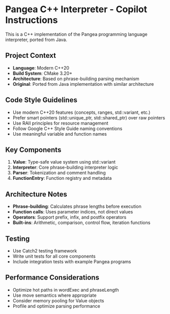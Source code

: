 <!-- Use this file to provide workspace-specific custom instructions to Copilot. For more details, visit https://code.visualstudio.com/docs/copilot/copilot-customization#_use-a-githubcopilotinstructionsmd-file -->

# Pangea C++ Interpreter - Copilot Instructions

This is a C++ implementation of the Pangea programming language interpreter, ported from Java.

## Project Context

- **Language**: Modern C++20
- **Build System**: CMake 3.20+
- **Architecture**: Based on phrase-building parsing mechanism
- **Original**: Ported from Java implementation with similar architecture

## Code Style Guidelines

- Use modern C++20 features (concepts, ranges, std::variant, etc.)
- Prefer smart pointers (std::unique_ptr, std::shared_ptr) over raw pointers
- Use RAII principles for resource management
- Follow Google C++ Style Guide naming conventions
- Use meaningful variable and function names

## Key Components

1. **Value**: Type-safe value system using std::variant
2. **Interpreter**: Core phrase-building interpreter logic
3. **Parser**: Tokenization and comment handling
4. **FunctionEntry**: Function registry and metadata

## Architecture Notes

- **Phrase-building**: Calculates phrase lengths before execution
- **Function calls**: Uses parameter indices, not direct values
- **Operators**: Support prefix, infix, and postfix operators
- **Built-ins**: Arithmetic, comparison, control flow, iteration functions

## Testing

- Use Catch2 testing framework
- Write unit tests for all core components
- Include integration tests with example Pangea programs

## Performance Considerations

- Optimize hot paths in wordExec and phraseLength
- Use move semantics where appropriate
- Consider memory pooling for Value objects
- Profile and optimize parsing performance
